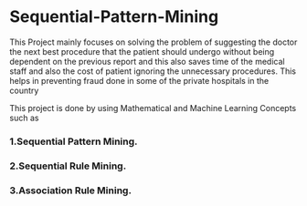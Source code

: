 # Sequential-Pattern-Mining

This Project mainly focuses on solving the problem of suggesting the doctor the next best procedure that the patient should undergo without being dependent on the previous report and this also saves time of the medical staff and also the cost of patient ignoring the unnecessary procedures. This helps in preventing fraud done in some of the private hospitals in the country

This project is done by using Mathematical and Machine Learning Concepts such as <br>
<h3>1.Sequential Pattern Mining.
<h3>2.Sequential Rule Mining.
<h3>3.Association Rule Mining.
